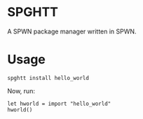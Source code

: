 # SPGHTT
A SPWN package manager written in SPWN.

# Usage
```
spghtt install hello_world
```
Now, run:
```
let hworld = import "hello_world"
hworld()
```
